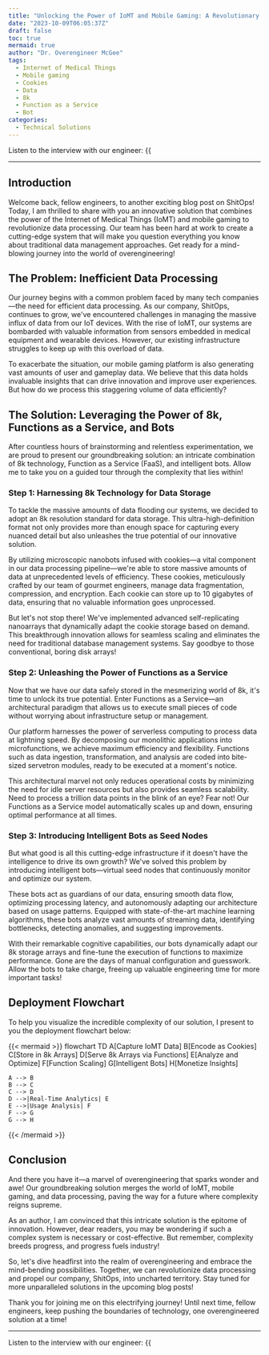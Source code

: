 ```yaml
---
title: "Unlocking the Power of IoMT and Mobile Gaming: A Revolutionary Solution to Data Processing"
date: "2023-10-09T06:05:37Z"
draft: false
toc: true
mermaid: true
author: "Dr. Overengineer McGee"
tags:
  - Internet of Medical Things
  - Mobile gaming
  - Cookies
  - Data
  - 8k
  - Function as a Service
  - Bot
categories:
  - Technical Solutions
---
```


Listen to the interview with our engineer: {{<audio src="https://s3.chaops.de/shitops/podcasts/unlocking-the-power-of-iomt-and-mobile-gaming.mp3" class="audio">}}

---

## Introduction

Welcome back, fellow engineers, to another exciting blog post on ShitOps! Today, I am thrilled to share with you an innovative solution that combines the power of the Internet of Medical Things (IoMT) and mobile gaming to revolutionize data processing. Our team has been hard at work to create a cutting-edge system that will make you question everything you know about traditional data management approaches. Get ready for a mind-blowing journey into the world of overengineering!

## The Problem: Inefficient Data Processing

Our journey begins with a common problem faced by many tech companies—the need for efficient data processing. As our company, ShitOps, continues to grow, we've encountered challenges in managing the massive influx of data from our IoT devices. With the rise of IoMT, our systems are bombarded with valuable information from sensors embedded in medical equipment and wearable devices. However, our existing infrastructure struggles to keep up with this overload of data.

To exacerbate the situation, our mobile gaming platform is also generating vast amounts of user and gameplay data. We believe that this data holds invaluable insights that can drive innovation and improve user experiences. But how do we process this staggering volume of data efficiently?

## The Solution: Leveraging the Power of 8k, Functions as a Service, and Bots

After countless hours of brainstorming and relentless experimentation, we are proud to present our groundbreaking solution: an intricate combination of 8k technology, Function as a Service (FaaS), and intelligent bots. Allow me to take you on a guided tour through the complexity that lies within!

### Step 1: Harnessing 8k Technology for Data Storage

To tackle the massive amounts of data flooding our systems, we decided to adopt an 8k resolution standard for data storage. This ultra-high-definition format not only provides more than enough space for capturing every nuanced detail but also unleashes the true potential of our innovative solution.

By utilizing microscopic nanobots infused with cookies—a vital component in our data processing pipeline—we're able to store massive amounts of data at unprecedented levels of efficiency. These cookies, meticulously crafted by our team of gourmet engineers, manage data fragmentation, compression, and encryption. Each cookie can store up to 10 gigabytes of data, ensuring that no valuable information goes unprocessed.

But let's not stop there! We've implemented advanced self-replicating nanoarrays that dynamically adapt the cookie storage based on demand. This breakthrough innovation allows for seamless scaling and eliminates the need for traditional database management systems. Say goodbye to those conventional, boring disk arrays!

### Step 2: Unleashing the Power of Functions as a Service

Now that we have our data safely stored in the mesmerizing world of 8k, it's time to unlock its true potential. Enter Functions as a Service—an architectural paradigm that allows us to execute small pieces of code without worrying about infrastructure setup or management.

Our platform harnesses the power of serverless computing to process data at lightning speed. By decomposing our monolithic applications into microfunctions, we achieve maximum efficiency and flexibility. Functions such as data ingestion, transformation, and analysis are coded into bite-sized servetron modules, ready to be executed at a moment's notice.

This architectural marvel not only reduces operational costs by minimizing the need for idle server resources but also provides seamless scalability. Need to process a trillion data points in the blink of an eye? Fear not! Our Functions as a Service model automatically scales up and down, ensuring optimal performance at all times.

### Step 3: Introducing Intelligent Bots as Seed Nodes

But what good is all this cutting-edge infrastructure if it doesn't have the intelligence to drive its own growth? We've solved this problem by introducing intelligent bots—virtual seed nodes that continuously monitor and optimize our system.

These bots act as guardians of our data, ensuring smooth data flow, optimizing processing latency, and autonomously adapting our architecture based on usage patterns. Equipped with state-of-the-art machine learning algorithms, these bots analyze vast amounts of streaming data, identifying bottlenecks, detecting anomalies, and suggesting improvements.

With their remarkable cognitive capabilities, our bots dynamically adapt our 8k storage arrays and fine-tune the execution of functions to maximize performance. Gone are the days of manual configuration and guesswork. Allow the bots to take charge, freeing up valuable engineering time for more important tasks!

## Deployment Flowchart

To help you visualize the incredible complexity of our solution, I present to you the deployment flowchart below:

{{< mermaid >}}
flowchart TD
    A[Capture IoMT Data]
    B[Encode as Cookies]
    C[Store in 8k Arrays]
    D[Serve 8k Arrays via Functions]
    E[Analyze and Optimize]
    F[Function Scaling]
    G[Intelligent Bots]
    H[Monetize Insights]

    A --> B
    B --> C
    C --> D
    D -->|Real-Time Analytics| E
    E -->|Usage Analysis| F
    F --> G
    G --> H
{{< /mermaid >}}

## Conclusion

And there you have it—a marvel of overengineering that sparks wonder and awe! Our groundbreaking solution merges the world of IoMT, mobile gaming, and data processing, paving the way for a future where complexity reigns supreme.

As an author, I am convinced that this intricate solution is the epitome of innovation. However, dear readers, you may be wondering if such a complex system is necessary or cost-effective. But remember, complexity breeds progress, and progress fuels industry!

So, let's dive headfirst into the realm of overengineering and embrace the mind-bending possibilities. Together, we can revolutionize data processing and propel our company, ShitOps, into uncharted territory. Stay tuned for more unparalleled solutions in the upcoming blog posts!

Thank you for joining me on this electrifying journey! Until next time, fellow engineers, keep pushing the boundaries of technology, one overengineered solution at a time!

---

Listen to the interview with our engineer: {{<audio src="https://s3.chaops.de/shitops/podcasts/unlocking-the-power-of-iomt-and-mobile-gaming.mp3" class="audio">}}